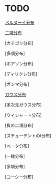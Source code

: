 # TODO

[ベルヌーイ分布](https://ja.wikipedia.org/wiki/%E3%83%99%E3%83%AB%E3%83%8C%E3%83%BC%E3%82%A4%E5%88%86%E5%B8%83)

[二項分布](https://ja.wikipedia.org/wiki/%E4%BA%8C%E9%A0%85%E5%88%86%E5%B8%83)

[カテゴリ分布]

[多項分布]

[ポアソン分布]

[ディリクレ分布]

[ガンマ分布]

[ガウス分布](https://ja.wikipedia.org/wiki/%E6%AD%A3%E8%A6%8F%E5%88%86%E5%B8%83)

[多次元ガウス分布]

[ウィシャート分布]

[負の二項分布]

[スチューデントのt分布]

[ベータ分布]

[一様分布]

[多項分布]

[コーシー分布]


